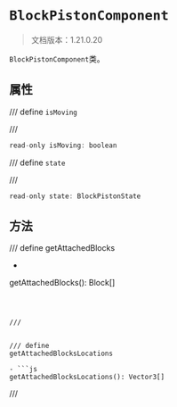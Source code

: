 # `BlockPistonComponent`

> 文档版本：1.21.0.20

`BlockPistonComponent`类。

## 属性

/// define
`isMoving`


///

```js
read-only isMoving: boolean
```


/// define
`state`


///

```js
read-only state: BlockPistonState
```


## 方法

/// define
getAttachedBlocks

- ```js
getAttachedBlocks(): Block[]
```



///


/// define
getAttachedBlocksLocations

- ```js
getAttachedBlocksLocations(): Vector3[]
```



///


